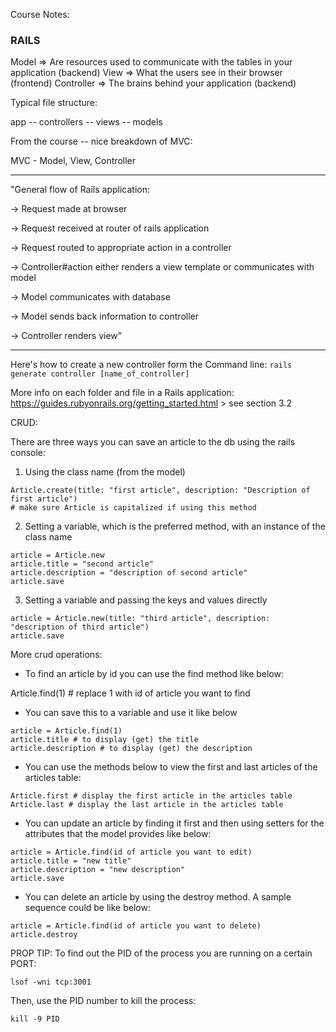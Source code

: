 Course Notes:

### RAILS

Model => Are resources used to communicate with the tables in your application (backend)
View => What the users see in their browser (frontend)
Controller => The brains behind your application (backend)

Typical file structure:

app -- controllers
    -- views
    -- models

From the course -- nice breakdown of MVC:

MVC - Model, View, Controller

-----

"General flow of Rails application:

-> Request made at browser

-> Request received at router of rails application

-> Request routed to appropriate action in a controller

-> Controller#action either renders a view template or communicates with model

-> Model communicates with database

-> Model sends back information to controller

-> Controller renders view"

-----

Here's how to create a new controller form the Command line:
`rails generate controller [name_of_controller]`

More info on each folder and file in a Rails application:
https://guides.rubyonrails.org/getting_started.html > see section 3.2

CRUD:

There are three ways you can save an article to the db using the rails console:

1) Using the class name (from the model)

```
Article.create(title: "first article", description: "Description of first article")
# make sure Article is capitalized if using this method
```

2) Setting a variable, which is the preferred method, with an instance of the class name
```
article = Article.new
article.title = "second article"
article.description = "description of second article"
article.save
```
3) Setting a variable and passing the keys and values directly

```
article = Article.new(title: "third article", description: "description of third article")
article.save
```

More crud operations:

- To find an article by id you can use the find method like below:

Article.find(1) # replace 1 with id of article you want to find

- You can save this to a variable and use it like below
```
article = Article.find(1)
article.title # to display (get) the title
article.description # to display (get) the description
```
- You can use the methods below to view the first and last articles of the articles table:
```
Article.first # display the first article in the articles table
Article.last # display the last article in the articles table
```
- You can update an article by finding it first and then using setters for the attributes that the model provides like below:
```
article = Article.find(id of article you want to edit)
article.title = "new title"
article.description = "new description"
article.save
```
- You can delete an article by using the destroy method. A sample sequence could be like below:
```
article = Article.find(id of article you want to delete)
article.destroy
```

PROP TIP:
To find out the PID of the process you are running on a certain PORT:
```
lsof -wni tcp:3001
```
Then, use the PID number to kill the process:
```
kill -9 PID
```